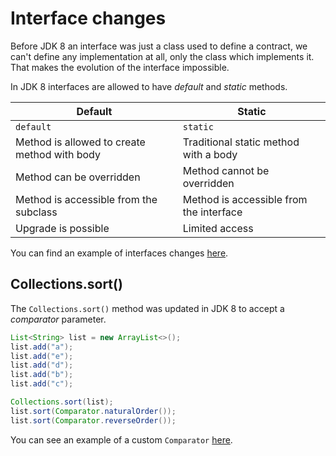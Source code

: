 # Interface changes

Before JDK 8 an interface was just a class used to define a contract, we can't define any implementation at all, only the class which implements it. That makes the evolution of the interface impossible.

In JDK 8 interfaces are allowed to have _default_ and _static_ methods. 

| Default | Static |
| --- | --- |
| `default` | `static` |
| Method is allowed to create method with body | Traditional static method with a body |
| Method can be overridden | Method cannot be overridden |
| Method is accessible from the subclass | Method is accessible from the interface |
| Upgrade is possible | Limited access |

You can find an example of interfaces changes [here](./src/interfacechanges/InterfaceChangesExample.java).

## Collections.sort()

The `Collections.sort()` method was updated in JDK 8 to accept a _comparator_ parameter.

```java
List<String> list = new ArrayList<>();
list.add("a");
list.add("e");
list.add("d");
list.add("b");
list.add("c");

Collections.sort(list);
list.sort(Comparator.naturalOrder());
list.sort(Comparator.reverseOrder());
```

You can see an example of a custom `Comparator` [here](./src/interfacechanges/ComparatorExample.java).